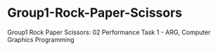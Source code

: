 # Group1-Rock-Paper-Scissors
Group1 Rock Paper Scissors: 02 Performance Task 1 - ARG, Computer Graphics Programming
